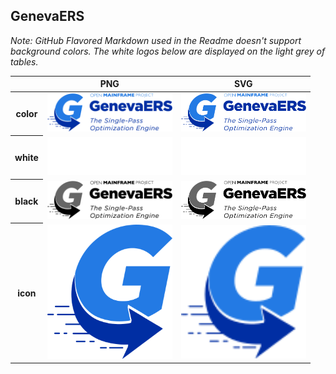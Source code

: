 ## GenevaERS

*Note: GitHub Flavored Markdown used in the Readme doesn't support background colors. The white logos below are displayed on the light grey of tables.*

<table class="logos-table">
	<thead>
		<tr>
			<th></th>
			<th>PNG</th>
			<th>SVG</th>
		</tr>
	</thead>	
    <tbody>
		<tr>
			<th>color</th>
			<td><a href="color/genevaers-color.png" download><img src="color/genevaers-color.png" width="200"></a></td>
			<td><a href="color/genevaers-color.svg" download><img src="color/genevaers-color.svg" width="200"></a></td>
		</tr>
		<tr>
			<th>white</th>
			<td><a href="white/genevaers-white.png" download><img src="white/genevaers-white.png" width="200"></a></td>
			<td><a href="white/genevaers-white.svg" download><img src="white/genevaers-white.svg" width="200"></a></td>
		</tr>
		<tr>
			<th>black</th>
			<td><a href="black/genevaers-black.png" download><img src="black/genevaers-black.png" width="200"></a></td>
			<td><a href="black/genevaers-black.svg" download><img src="black/genevaers-black.svg" width="200"></a></td>
		</tr>
		<tr>
			<th>icon</th>
			<td><a href="icon/genevaers-icon.png" download><img src="icon/genevaers-icon.png" width="200"></a></td>
			<td><a href="icon/genevaers-icon.svg" download><img src="icon/genevaers-icon.svg" width="200"></a></td>
		</tr>
	</tbody>	
</table>



